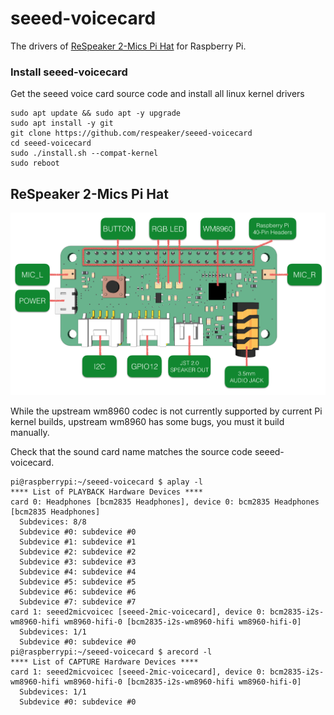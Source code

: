 # seeed-voicecard

The drivers of [ReSpeaker 2-Mics Pi Hat](https://wiki.seeedstudio.com/ReSpeaker_2_Mics_Pi_HAT/) for Raspberry Pi.

### Install seeed-voicecard
Get the seeed voice card source code and install all linux kernel drivers
```
sudo apt update && sudo apt -y upgrade
sudo apt install -y git 
git clone https://github.com/respeaker/seeed-voicecard
cd seeed-voicecard
sudo ./install.sh --compat-kernel
sudo reboot
```

## ReSpeaker 2-Mics Pi Hat

![michat](../images/mic_hatv1.0.png)

While the upstream wm8960 codec is not currently supported by current Pi kernel builds, upstream wm8960 has some bugs, you must it build manually.

Check that the sound card name matches the source code seeed-voicecard.

```
pi@raspberrypi:~/seeed-voicecard $ aplay -l
**** List of PLAYBACK Hardware Devices ****
card 0: Headphones [bcm2835 Headphones], device 0: bcm2835 Headphones [bcm2835 Headphones]
  Subdevices: 8/8
  Subdevice #0: subdevice #0
  Subdevice #1: subdevice #1
  Subdevice #2: subdevice #2
  Subdevice #3: subdevice #3
  Subdevice #4: subdevice #4
  Subdevice #5: subdevice #5
  Subdevice #6: subdevice #6
  Subdevice #7: subdevice #7
card 1: seeed2micvoicec [seeed-2mic-voicecard], device 0: bcm2835-i2s-wm8960-hifi wm8960-hifi-0 [bcm2835-i2s-wm8960-hifi wm8960-hifi-0]
  Subdevices: 1/1
  Subdevice #0: subdevice #0
pi@raspberrypi:~/seeed-voicecard $ arecord -l
**** List of CAPTURE Hardware Devices ****
card 1: seeed2micvoicec [seeed-2mic-voicecard], device 0: bcm2835-i2s-wm8960-hifi wm8960-hifi-0 [bcm2835-i2s-wm8960-hifi wm8960-hifi-0]
  Subdevices: 1/1
  Subdevice #0: subdevice #0
```
